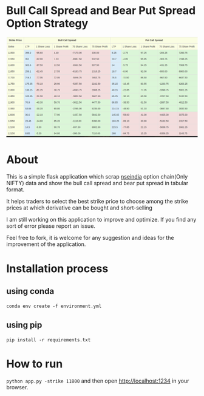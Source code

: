 # Bull Call Spread and Bear Put Spread Option Strategy

![alt sample](https://github.com/rafiahmad16/bull-bear-option-strategy/blob/master/sample.png?raw=true)

# About

This is a simple flask application which  scrap [nseindia](https://www.nseindia.com/market-data/equity-derivatives-watch) option chain(Only NIFTY) data and show the bull call spread and bear put spread in tabular format.

It helps traders to select the best strike price to choose among the strike prices at which derivative can be bought and short-selling

I am still working on this application to improve and optimize. If you find any sort of error please report an issue.

Feel free to fork, it is welcome for any suggestion and ideas for the improvement of the application.

# Installation process

## using conda 

 `conda env create -f environment.yml`

## using pip

 `pip install -r requirements.txt`
# How to run

 `python app.py -strike 11800`
and then open [http://localhost:1234](http://localhost:1234) in your browser.
